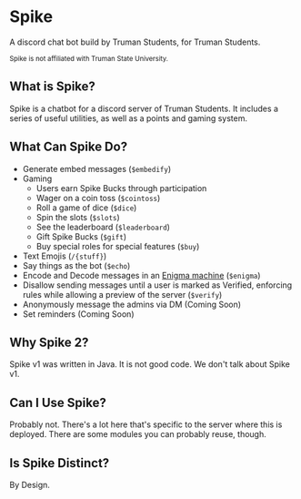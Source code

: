 # Spike

A discord chat bot build by Truman Students, for Truman Students.

<sub>Spike is not affiliated with Truman State University.</sub>

## What is Spike?
Spike is a chatbot for a discord server of Truman Students. It includes a series of 
useful utilities, as well as a points and gaming system.

## What Can Spike Do?
+ Generate embed messages (`$embedify`)
+ Gaming
    + Users earn Spike Bucks through participation
    + Wager on a coin toss (`$cointoss`)
    + Roll a game of dice (`$dice`)
    + Spin the slots (`$slots`)
    + See the leaderboard (`$leaderboard`)
    + Gift Spike Bucks (`$gift`)
    + Buy special roles for special features (`$buy`)
+ Text Emojis (`/{stuff}`)
+ Say things as the bot (`$echo`)
+ Encode and Decode messages in an [Enigma machine](https://git.brandoningli.com/brandon/enigmajs) (`$enigma`)
+ Disallow sending messages until a user is marked as Verified, enforcing rules while allowing a preview of the server (`$verify`)
+ Anonymously message the admins via DM (Coming Soon)
+ Set reminders (Coming Soon)

## Why Spike 2?
Spike v1 was written in Java. It is not good code. We don't talk about Spike v1.

## Can I Use Spike?
Probably not. There's a lot here that's specific to the server where this is deployed. There are some modules you can probably reuse, though.

## Is Spike Distinct?
By Design.
